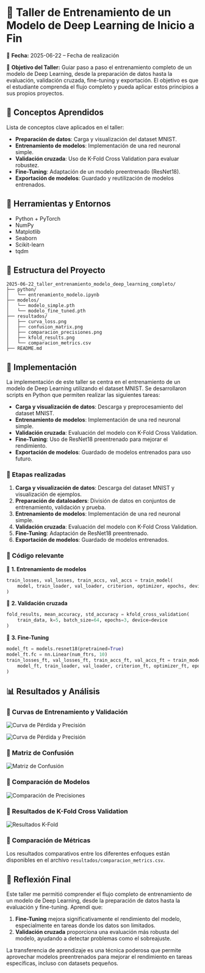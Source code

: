 # 🎯 Taller de Entrenamiento de un Modelo de Deep Learning de Inicio a Fin

📅 **Fecha:** 2025-06-22 – Fecha de realización

🎯 **Objetivo del Taller:**
Guiar paso a paso el entrenamiento completo de un modelo de Deep Learning, desde la preparación de datos hasta la evaluación, validación cruzada, fine-tuning y exportación. El objetivo es que el estudiante comprenda el flujo completo y pueda aplicar estos principios a sus propios proyectos.

## 🧠 Conceptos Aprendidos

Lista de conceptos clave aplicados en el taller:

* **Preparación de datos**: Carga y visualización del dataset MNIST.
* **Entrenamiento de modelos**: Implementación de una red neuronal simple.
* **Validación cruzada**: Uso de K-Fold Cross Validation para evaluar robustez.
* **Fine-Tuning**: Adaptación de un modelo preentrenado (ResNet18).
* **Exportación de modelos**: Guardado y reutilización de modelos entrenados.

## 🔧 Herramientas y Entornos

* Python + PyTorch
* NumPy
* Matplotlib
* Seaborn
* Scikit-learn
* tqdm

## 📁 Estructura del Proyecto

```
2025-06-22_taller_entrenamiento_modelo_deep_learning_completo/
├── python/
│   └── entrenamiento_modelo.ipynb
├── modelos/
│   └── modelo_simple.pth
│   └── modelo_fine_tuned.pth
├── resultados/
│   ├── curva_loss.png
│   ├── confusion_matrix.png
│   ├── comparacion_precisiones.png
│   ├── kfold_results.png
│   └── comparacion_metrics.csv
├── README.md
```

## 🧪 Implementación

La implementación de este taller se centra en el entrenamiento de un modelo de Deep Learning utilizando el dataset MNIST. Se desarrollaron scripts en Python que permiten realizar las siguientes tareas:

- **Carga y visualización de datos**: Descarga y preprocesamiento del dataset MNIST.
- **Entrenamiento de modelos**: Implementación de una red neuronal simple.
- **Validación cruzada**: Evaluación del modelo con K-Fold Cross Validation.
- **Fine-Tuning**: Uso de ResNet18 preentrenado para mejorar el rendimiento.
- **Exportación de modelos**: Guardado de modelos entrenados para uso futuro.

### 🔹 Etapas realizadas

1. **Carga y visualización de datos**: Descarga del dataset MNIST y visualización de ejemplos.
2. **Preparación de dataloaders**: División de datos en conjuntos de entrenamiento, validación y prueba.
3. **Entrenamiento de modelos**: Implementación de una red neuronal simple.
4. **Validación cruzada**: Evaluación del modelo con K-Fold Cross Validation.
5. **Fine-Tuning**: Adaptación de ResNet18 preentrenado.
6. **Exportación de modelos**: Guardado de modelos entrenados.

### 🔹 Código relevante

📌 **1. Entrenamiento de modelos**

```python
train_losses, val_losses, train_accs, val_accs = train_model(
    model, train_loader, val_loader, criterion, optimizer, epochs, device
)
```

📌 **2. Validación cruzada**

```python
fold_results, mean_accuracy, std_accuracy = kfold_cross_validation(
    train_data, k=5, batch_size=64, epochs=3, device=device
)
```

📌 **3. Fine-Tuning**

```python
model_ft = models.resnet18(pretrained=True)
model_ft.fc = nn.Linear(num_ftrs, 10)
train_losses_ft, val_losses_ft, train_accs_ft, val_accs_ft = train_model(
    model_ft, train_loader, val_loader, criterion_ft, optimizer_ft, epochs_ft, device
)
```

## 📊 Resultados y Análisis

### 📌 Curvas de Entrenamiento y Validación

![Curva de Pérdida y Precisión](resultados/CruvaPerdida.png)


![Curva de Pérdida y Precisión](resultados/curvaPrecision.png)

### 📌 Matriz de Confusión
![Matriz de Confusión](resultados/matriz.png)

### 📌 Comparación de Modelos
![Comparación de Precisiones](resultados/compracionModelos.png)

### 📌 Resultados de K-Fold Cross Validation
![Resultados K-Fold](resultados/K-Fold.png)

### 📌 Comparación de Métricas

Los resultados comparativos entre los diferentes enfoques están disponibles en el archivo `resultados/comparacion_metrics.csv`.

## 💬 Reflexión Final

Este taller me permitió comprender el flujo completo de entrenamiento de un modelo de Deep Learning, desde la preparación de datos hasta la evaluación y fine-tuning. Aprendí que:

1. **Fine-Tuning** mejora significativamente el rendimiento del modelo, especialmente en tareas donde los datos son limitados.
2. **Validación cruzada** proporciona una evaluación más robusta del modelo, ayudando a detectar problemas como el sobreajuste.

La transferencia de aprendizaje es una técnica poderosa que permite aprovechar modelos preentrenados para mejorar el rendimiento en tareas específicas, incluso con datasets pequeños.
